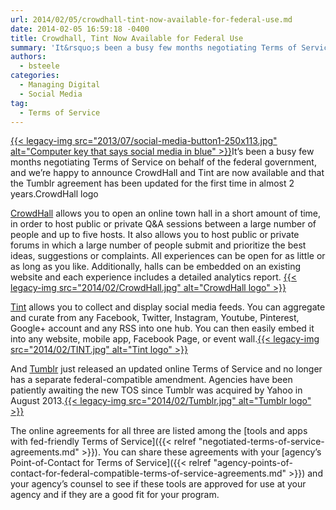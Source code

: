 ```yaml
---
url: 2014/02/05/crowdhall-tint-now-available-for-federal-use.md
date: 2014-02-05 16:59:18 -0400
title: Crowdhall, Tint Now Available for Federal Use
summary: 'It&rsquo;s been a busy few months negotiating Terms of Service on behalf of the federal government, and we&rsquo;re happy to announce CrowdHall and Tint are now available and that the Tumblr agreement has been updated for the first time in almost 2 years.CrowdHall logo'
authors:
  - bsteele
categories:
  - Managing Digital
  - Social Media
tag:
  - Terms of Service
---
```


[{{< legacy-img src="2013/07/social-media-button1-250x113.jpg" alt="Computer key that says social media in blue" >}}](https://s3.amazonaws.com/sitesusa/wp-content/uploads/sites/212/2013/07/social-media-button1.jpg)It’s been a busy few months negotiating Terms of Service on behalf of the federal government, and we’re happy to announce CrowdHall and Tint are now available and that the Tumblr agreement has been updated for the first time in almost 2 years.CrowdHall logo

[CrowdHall](https://crowdhall.com/) allows you to open an online town hall in a short amount of time, in order to host public or private Q&A sessions between a large number of people and up to five hosts. It also allows you to host public or private forums in which a large number of people submit and prioritize the best ideas, suggestions or complaints. All experiences can be open for as little or as long as you like. Additionally, halls can be embedded on an existing website and each experience includes a detailed analytics report. [{{< legacy-img src="2014/02/CrowdHall.jpg" alt="CrowdHall logo" >}}](https://s3.amazonaws.com/sitesusa/wp-content/uploads/sites/212/2014/02/CrowdHall.jpg)

[Tint](http://www.tintup.com/) allows you to collect and display social media feeds. You can aggregate and curate from any Facebook, Twitter, Instagram, Youtube, Pinterest, Google+ account and any RSS into one hub. You can then easily embed it into any website, mobile app, Facebook Page, or event wall.[{{< legacy-img src="2014/02/TINT.jpg" alt="Tint logo" >}}](https://s3.amazonaws.com/sitesusa/wp-content/uploads/sites/212/2014/02/TINT.jpg)

And [Tumblr](https://www.tumblr.com/) just released an updated online Terms of Service and no longer has a separate federal-compatible amendment. Agencies have been patiently awaiting the new TOS since Tumblr was acquired by Yahoo in August 2013.[{{< legacy-img src="2014/02/Tumblr.jpg" alt="Tumblr logo" >}}](https://s3.amazonaws.com/sitesusa/wp-content/uploads/sites/212/2014/02/Tumblr.jpg)

The online agreements for all three are listed among the [tools and apps with fed-friendly Terms of Service]({{< relref "negotiated-terms-of-service-agreements.md" >}}). You can share these agreements with your [agency’s Point-of-Contact for Terms of Service]({{< relref "agency-points-of-contact-for-federal-compatible-terms-of-service-agreements.md" >}}) and your agency’s counsel to see if these tools are approved for use at your agency and if they are a good fit for your program.